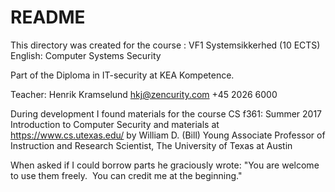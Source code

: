 # README

This directory was created for the course : VF1 Systemsikkerhed (10 ECTS)
English: Computer Systems Security

Part of the Diploma in IT-security at KEA Kompetence.

Teacher: Henrik Kramselund   hkj@zencurity.com +45 2026 6000

During development I found materials for the course CS f361: Summer 2017
Introduction to Computer Security and materials at
https://www.cs.utexas.edu/ by William D. (Bill) Young
Associate Professor of Instruction and Research Scientist,
The University of Texas at Austin

When asked if I could borrow parts he graciously wrote:
"You are welcome to use them freely.  You can credit me at the beginning." 
